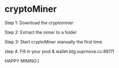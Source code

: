 # cryptoMiner

Step 1: Download the cryptominer

Step 2: Extract the miner to a folder

Step 3: Start cryptoMiner manually the first time

step 4: Fill in your pool & wallet btg.suprnova.cc:8817)

HAPPY MINING:)
